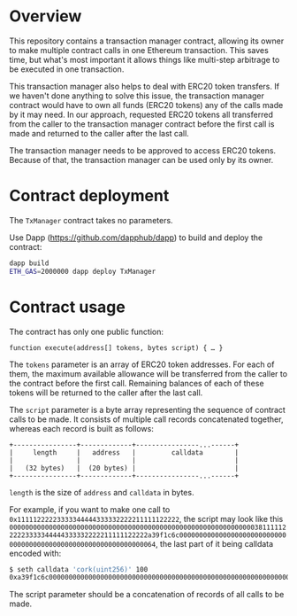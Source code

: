 Overview
========

This repository contains a transaction manager contract, allowing its owner
to make multiple contract calls in one Ethereum transaction. This saves time,
but what's most important it allows things like multi-step arbitrage to be
executed in one transaction. 

This transaction manager also helps to deal with ERC20 token transfers.
If we haven't done anything to solve this issue, the transaction manager contract
would have to own all funds (ERC20 tokens) any of the calls made by it may need.
In our approach, requested ERC20 tokens all transferred from the caller to
the transaction manager contract before the first call is made and returned
to the caller after the last call.

The transaction manager needs to be approved to access ERC20 tokens.
Because of that, the transaction manager can be used only by its owner. 


Contract deployment
===================

The `TxManager` contract takes no parameters.

Use Dapp (<https://github.com/dapphub/dapp>) to build and deploy
the contract:

```bash
dapp build
ETH_GAS=2000000 dapp deploy TxManager
```


Contract usage
==============

The contract has only one public function:

```
function execute(address[] tokens, bytes script) { … }
```

The `tokens` parameter is an array of ERC20 token addresses. For each of them,
the maximum available allowance will be transferred from the caller to the
contract before the first call. Remaining balances of each of these tokens
will be returned to the caller after the last call.

The `script` parameter is a byte array representing the sequence of
contract calls to be made. It consists of multiple call records concatenated
together, whereas each record is built as follows:

```
+----------------+-------------+----------------...------+
|     length     |   address   |         calldata        |
|                |             |                         |
|   (32 bytes)   |  (20 bytes) |                         |
+----------------+-------------+----------------...------+

```

`length` is the size of `address` and `calldata` in bytes.

For example, if you want to make one call to `0x11111222223333344444333332222211111122222`,
the script may look like this `000000000000000000000000000000000000000000000000000000000000003811111222223333344444333332222211111122222a39f1c6c0000000000000000000000000000000000000000000000000000000000000064`,
the last part of it being calldata encoded with:

```bash
$ seth calldata 'cork(uint256)' 100
0xa39f1c6c0000000000000000000000000000000000000000000000000000000000000064
```

The script parameter should be a concatenation of records of all calls to be made.
